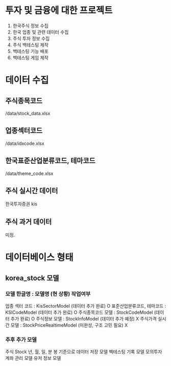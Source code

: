 # 투자 및 금융에 대한 프로젝트
1. 한국주식 정보 수집
2. 한국 업종 및 관련 데이터 수집
3. 주식 투자 정보 수집
4. 주식 백테스팅 제작
5. 백테스팅 기능 배포
6. 백테스팅 게임 제작

# 데이터 수집
## 주식종목코드
/data/stock_data.xlsx
## 업종섹터코드
/data/idxcode.xlsx
## 한국표준산업분류코드, 테마코드
/data/theme_code.xlsx
## 주식 실시간 데이터
한국투자증권 kis
## 주식 과거 데이터
미정.


# 데이터베이스 형태 
##  korea_stock 모델
### 모델 한글명 : 모델명 (현 상황) 작업여부
업종 섹터 코드 : KisSectorModel (데이터 추가 완료) O
표준산업분류코드, 테마코드 : KSICodeModel (데이터 추가 완료) O
주식종목코드 모델 : StockCodeModel (데이터 추가 완료) O
주식정보 모델 : StockInfoModel (데이터 추가 예정) X
주식가격 실시간 모델 : StockPriceRealtimeModel (미완성, 구조 고민 필요) X
### 추후 추가 모델 
주식 Stock 년, 월, 일, 분 봉 기준으로 데이터 저장 모델
벡테스팅 기록 모델
모의투자 계좌 관리 모델
유저 정보 모델
